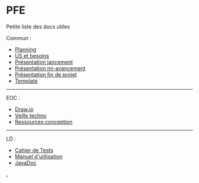 # PFE
Petite liste des docs utiles

Commun :
- [Planning](https://reseaueseo-my.sharepoint.com/:x:/g/personal/morgan_leroux_reseau_eseo_fr/EdhmUGsiH4JKp43w77pmdBwB86PAxmwWFjXhSsJCPYVsag?e=v93kcJ)
- [US et besoins](https://reseaueseo-my.sharepoint.com/:x:/g/personal/morgan_leroux_reseau_eseo_fr/EVosvylqDkBHhK19-jUdR7sB723QMk-ZBMoqNMfOpTIDRw?e=7JHxYa)
- [Présentation lancement](https://reseaueseo-my.sharepoint.com/:p:/g/personal/morgan_leroux_reseau_eseo_fr/Ee0h6hcSygFFqbmP-LD3LMoBin_RXobdlb0-MgEiyT4bGQ?e=IwRz55)
- [Présentation mi-avancement](https://reseaueseo-my.sharepoint.com/:p:/g/personal/morgan_leroux_reseau_eseo_fr/EUA46ACU86xOo7TcxHZPvp4BYnj-VggvgS08w5wfXFZdPw?e=8jCu3m)
- [Présentation fin de projet](https://reseaueseo-my.sharepoint.com/:p:/g/personal/julien_janvier_reseau_eseo_fr/ESavN87esQRKtFWZOoxKoXwBku17BZ_F55J0_n0l54EI2g?e=mbnADV&fbclid=IwAR0jPS2j7EqFt24qtEiLh1eV9vAsQPOFO-W5KS7qHHXMYk5WL324WsXri6Q)
- [Template](https://reseaueseo-my.sharepoint.com/:w:/g/personal/morgan_leroux_reseau_eseo_fr/EaB4TGTkUxRHoZZHE9hyCwsBv8wi2Nob513AMsOLigLudQ?e=Ofd9yi)

--------

EOC :
- [Draw.io](https://app.diagrams.net/#G1043w-ReVlp8RX4udpgBM5xO3jmGDzmA3)
- [Veille techno](https://reseaueseo-my.sharepoint.com/:w:/r/personal/julien_janvier_reseau_eseo_fr/_layouts/15/Doc.aspx?sourcedoc=%7B168702F3-D2B1-41BD-B6B3-61408A435F24%7D&file=Veille%20techno%20NRF52.docx&action=default&mobileredirect=true)
- [Ressources conception](https://reseaueseo-my.sharepoint.com/personal/morgan_leroux_reseau_eseo_fr/_layouts/15/doc.aspx?sourcedoc={25e011e3-e705-4bc5-88e2-d4122beba602}&action=edit)

--------

LD :
- [Cahier de Tests](https://reseaueseo-my.sharepoint.com/:x:/g/personal/morgan_leroux_reseau_eseo_fr/EfQ3kjoixelOuvC7I9L6WREBynvWRZXmzxsfNg1RZ8bJzA?e=jKLaIe)
- [Manuel d'utilisation](https://reseaueseo-my.sharepoint.com/:w:/g/personal/morgan_leroux_reseau_eseo_fr/EUGTkzZyYWFCmdpyvr30Ws0BDVupNck_rw8066RJurCLiQ?e=W24Nq7)
- [JavaDoc](https://reseaueseo-my.sharepoint.com/:f:/g/personal/morgan_leroux_reseau_eseo_fr/Enr1wypCdh5Gn7386nidBbcBcYrwEWVg3leIIU6s9DceVg?e=boFGew)






[.](https://github.com/Simplonline-foad/utiliser-markdown/blob/master/README.md)
